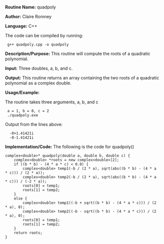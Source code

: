 **Routine Name:**           quadpoly

**Author:** Claire Romney

**Language:** C++

The code can be compiled by running:

     g++ quadpoly.cpp -o quadpoly

**Description/Purpose:** This routine will compute the roots of a quadratic polynomial.

**Input:** Three doubles, a, b, and c.

**Output:** This routine returns an array containing the two roots of a quadratic polynomial as a complex double.

**Usage/Example:**

The routine takes three arguments, a, b, and c

     a = 1, b = 0, c = 2
     ./quadpoly.exe

Output from the lines above:

      -0+1.41421i
      -0-1.41421i

**Implementation/Code:** The following is the code for quadpoly()

    complex<double>* quadpoly(double a, double b, double c) {
	    complex<double> *roots = new complex<double>[2];
	    if ((b * b) - (4 * a * c) < 0.0) {
		    complex<double> temp1(-b / (2 * a), sqrt(abs((b * b) - (4 * a * c))) / (2 * a));
		    complex<double> temp2(-b / (2 * a), sqrt(abs((b * b) - (4 * a * c))) / (-2 * a));
		    roots[0] = temp1;
		    roots[1] = temp2;
	    }
	    else {
		    complex<double> temp1((-b + sqrt((b * b) - (4 * a * c))) / (2 * a), 0);
		    complex<double> temp2((-b - sqrt((b * b) - (4 * a * c))) / (2 * a), 0);
		    roots[0] = temp1;
		    roots[1] = temp2;
	    }
	    return roots;
    }
